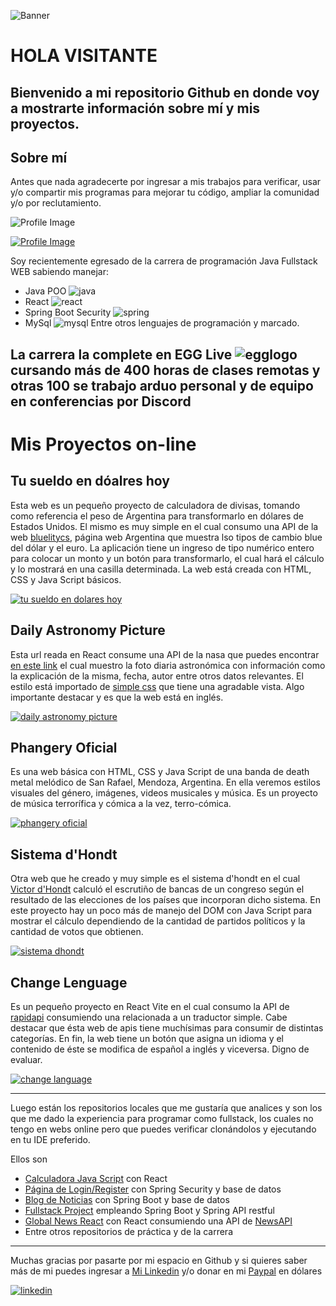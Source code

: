 ![Banner](https://github.com/saulocid/saulocid/blob/main/BannerProgramaci%C3%B3n.jpg)
# HOLA VISITANTE

Bienvenido a mi repositorio Github en donde voy a mostrarte información sobre mí y mis proyectos.
---

## Sobre mí

Antes que nada agradecerte por ingresar a mis trabajos para verificar, usar y/o compartir mis programas para mejorar tu código, ampliar la comunidad y/o por reclutamiento.

<picture>
<img alt="Profile Image" src="https://github.com/saulocid/saulocid/blob/main/Perfil.jpg" style="max-width:256px" target="_blank">
</picture>

[![Profile Image](https://github.com/saulocid/saulocid/blob/main/Perfil.jpg)]()

Soy recientemente egresado de la carrera de programación Java Fullstack WEB sabiendo manejar:
* Java POO ![java](https://github.com/saulocid/saulocid/blob/main/java128.png)
* React ![react](https://github.com/saulocid/saulocid/blob/main/react128.png)
* Spring Boot Security ![spring](https://github.com/saulocid/saulocid/blob/main/spring128.png)
* MySql ![mysql](https://github.com/saulocid/saulocid/blob/main/mysql128.png)
Entre otros lenguajes de programación y marcado.

La carrera la complete en EGG Live ![egglogo](https://github.com/saulocid/saulocid/blob/main/EggLogo.png) cursando más de 400 horas de clases remotas y otras 100 se trabajo arduo personal y de equipo en conferencias por Discord
---

# Mis Proyectos on-line

## Tu sueldo en dóalres hoy

Esta web es un pequeño proyecto de calculadora de divisas, tomando como referencia el peso de Argentina para transformarlo en dólares de Estados Unidos. El mismo es muy simple en el cual consumo una API de la web [bluelitycs](https://bluelytics.com.ar/#!/), página web Argentina que muestra lso tipos de cambio blue del dólar y el euro.
La aplicación tiene un ingreso de tipo numérico entero para colocar un monto y un botón para transformarlo, el cual hará el cálculo y lo mostrará en una casilla determinada.
La web está creada con HTML, CSS y Java Script básicos.

[![tu sueldo en dolares hoy](https://github.com/saulocid/saulocid/blob/main/TuSueldoEnDolaresHoy.jpg)](https://tusueldoendolareshoy.github.io)

## Daily Astronomy Picture

Esta url reada en React consume una API de la nasa que puedes encontrar [en este link](https://api.nasa.gov/) el cual muestro la foto diaria astronómica con información como la explicación de la misma, fecha, autor entre otros datos relevantes.
El estilo está importado de [simple css](https://simplecss.org/) que tiene una agradable vista.
Algo importante destacar y es que la web está en inglés.

[![daily astronomy picture](https://github.com/saulocid/saulocid/blob/main/DailyAstronomyPicture.jpg)](https://dailyastronomypicture.github.io)

## Phangery Oficial

Es una web básica con HTML, CSS y Java Script de una banda de death metal melódico de San Rafael, Mendoza, Argentina.
En ella veremos estilos visuales del género, imágenes, videos musicales y música.
Es un proyecto de música terrorífica y cómica a la vez, terro-cómica.

[![phangery oficial](https://github.com/saulocid/saulocid/blob/main/PhangeryOficial.jpg)](https://phangeryoficial.github.io/)

## Sistema d'Hondt

Otra web que he creado y muy simple es el sistema d'hondt en el cual [Victor d'Hondt](https://es.wikipedia.org/wiki/Sistema_D%27Hondt) calculó el escrutiño de bancas de un congreso según el resultado de las elecciones de los países que incorporan dicho sistema.
En este proyecto hay un poco más de manejo del DOM con Java Script para mostrar el cálculo dependiendo de la cantidad de partidos políticos y la cantidad de votos que obtienen.

[![sistema dhondt](https://github.com/saulocid/saulocid/blob/main/SistemaDhondt.jpg)](https://sistemadhondt.github.io/)

## Change Lenguage

Es un pequeño proyecto en React Vite en el cual consumo la API de [rapidapi](https://rapidapi.com/hub) consumiendo una relacionada a un traductor simple. Cabe destacar que ésta web de apis tiene muchísimas para consumir de distintas categorías.
En fin, la web tiene un botón que asigna un idioma y el contenido de éste se modifica de español a inglés y viceversa. Digno de evaluar.

[![change language](https://github.com/saulocid/saulocid/blob/main/ChangeLanguages.jpg)](https://changelanguage.github.io/)

---

Luego están los repositorios locales que me gustaría que analices y son los que me dado la experiencia para programar como fullstack, los cuales no tengo en webs online pero que puedes verificar clonándolos y ejecutando en tu IDE preferido.

Ellos son
* [Calculadora Java Script](https://github.com/saulocid/Calculadora-JavaScript-React) con React
* [Página de Login/Register](https://github.com/saulocid/Pagina-de-inicio-con-Spring-Security) con Spring Security y base de datos
* [Blog de Noticias](https://github.com/saulocid/NoticiAPP-blog-de-noticias) con Spring Boot y base de datos
* [Fullstack Project](https://github.com/saulocid/Proyecto-API-SpringRestful-React) empleando Spring Boot y Spring API restful
* [Global News React](https://github.com/saulocid/global-news-react) con React consumiendo una API de [NewsAPI](https://newsapi.org/)
* Entre otros repositorios de práctica y de la carrera
---

Muchas gracias por pasarte por mi espacio en Github y si quieres saber más de mi puedes ingresar a [Mi Linkedin](https://www.linkedin.com/in/saulociddev/) y/o donar en mi [Paypal](http://paypal.me/saulocid) en dólares

[![linkedin](https://github.com/saulocid/saulocid/blob/main/LinkedinProfile.jpg)](https://www.linkedin.com/in/saulociddev/)
